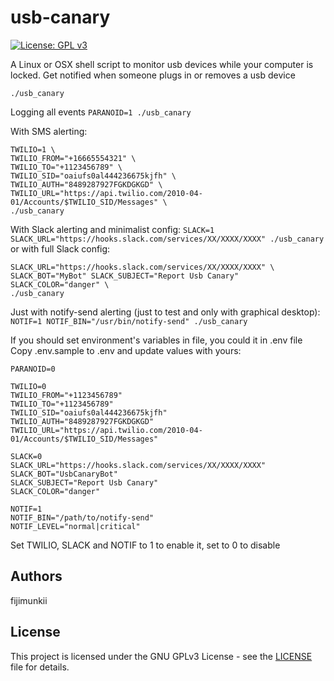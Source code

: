 # usb-canary
[![License: GPL v3](https://img.shields.io/badge/License-GPL%20v3-blue.svg)](http://www.gnu.org/licenses/gpl-3.0)

A Linux or OSX shell script to monitor usb devices while your computer is locked. Get notified when someone plugs in or removes a usb device

`./usb_canary`

Logging all events
`PARANOID=1 ./usb_canary`

With SMS alerting:
```
TWILIO=1 \
TWILIO_FROM="+16665554321" \
TWILIO_TO="+1123456789" \
TWILIO_SID="oaiufs0al444236675kjfh" \
TWILIO_AUTH="8489287927FGKDGKGD" \
TWILIO_URL="https://api.twilio.com/2010-04-01/Accounts/$TWILIO_SID/Messages" \
./usb_canary
```

With Slack alerting and minimalist config:
`SLACK=1 SLACK_URL="https://hooks.slack.com/services/XX/XXXX/XXXX" ./usb_canary`
or with full Slack config:
```
SLACK_URL="https://hooks.slack.com/services/XX/XXXX/XXXX" \
SLACK_BOT="MyBot" SLACK_SUBJECT="Report Usb Canary" SLACK_COLOR="danger" \
./usb_canary
```

Just with notify-send alerting (just to test and only with graphical desktop):
`NOTIF=1 NOTIF_BIN="/usr/bin/notify-send" ./usb_canary`

If you should set environment's variables in file, you could it in .env file
Copy .env.sample to .env and update values with yours:
```
PARANOID=0

TWILIO=0
TWILIO_FROM="+1123456789"
TWILIO_TO="+1123456789"
TWILIO_SID="oaiufs0al444236675kjfh"
TWILIO_AUTH="8489287927FGKDGKGD"
TWILIO_URL="https://api.twilio.com/2010-04-01/Accounts/$TWILIO_SID/Messages"

SLACK=0
SLACK_URL="https://hooks.slack.com/services/XX/XXXX/XXXX"
SLACK_BOT="UsbCanaryBot"
SLACK_SUBJECT="Report Usb Canary"
SLACK_COLOR="danger"

NOTIF=1
NOTIF_BIN="/path/to/notify-send"
NOTIF_LEVEL="normal|critical"
```

Set TWILIO, SLACK and NOTIF to 1 to enable it, set to 0 to disable

## Authors

fijimunkii

## License

This project is licensed under the GNU GPLv3 License - see the [LICENSE](LICENSE.txt) file for details.
